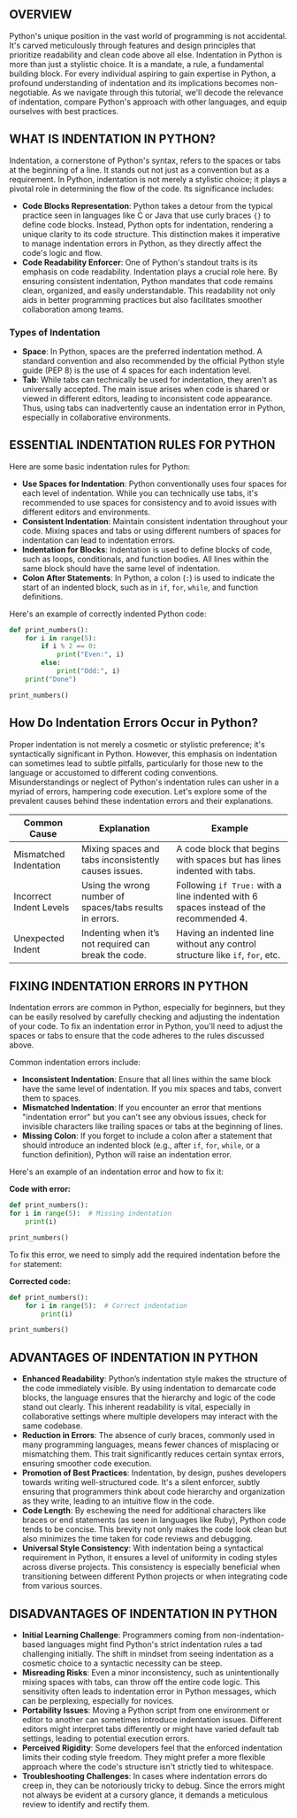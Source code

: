 OVERVIEW
--------

Python's unique position in the vast world of programming is not accidental. It's carved meticulously through features and design principles that prioritize readability and clean code above all else. Indentation in Python is more than just a stylistic choice. It is a mandate, a rule, a fundamental building block. For every individual aspiring to gain expertise in Python, a profound understanding of indentation and its implications becomes non-negotiable. As we navigate through this tutorial, we'll decode the relevance of indentation, compare Python's approach with other languages, and equip ourselves with best practices.

WHAT IS INDENTATION IN PYTHON?
------------------------------

Indentation, a cornerstone of Python's syntax, refers to the spaces or tabs at the beginning of a line. It stands out not just as a convention but as a requirement. In Python, indentation is not merely a stylistic choice; it plays a pivotal role in determining the flow of the code. Its significance includes:

- **Code Blocks Representation**: Python takes a detour from the typical practice seen in languages like C or Java that use curly braces `{}` to define code blocks. Instead, Python opts for indentation, rendering a unique clarity to its code structure. This distinction makes it imperative to manage indentation errors in Python, as they directly affect the code's logic and flow.
- **Code Readability Enforcer**: One of Python's standout traits is its emphasis on code readability. Indentation plays a crucial role here. By ensuring consistent indentation, Python mandates that code remains clean, organized, and easily understandable. This readability not only aids in better programming practices but also facilitates smoother collaboration among teams.

### Types of Indentation

- **Space**: In Python, spaces are the preferred indentation method. A standard convention and also recommended by the official Python style guide (PEP 8) is the use of 4 spaces for each indentation level.
- **Tab**: While tabs can technically be used for indentation, they aren't as universally accepted. The main issue arises when code is shared or viewed in different editors, leading to inconsistent code appearance. Thus, using tabs can inadvertently cause an indentation error in Python, especially in collaborative environments.

ESSENTIAL INDENTATION RULES FOR PYTHON
--------------------------------------

Here are some basic indentation rules for Python:

- **Use Spaces for Indentation**: Python conventionally uses four spaces for each level of indentation. While you can technically use tabs, it's recommended to use spaces for consistency and to avoid issues with different editors and environments.
- **Consistent Indentation**: Maintain consistent indentation throughout your code. Mixing spaces and tabs or using different numbers of spaces for indentation can lead to indentation errors.
- **Indentation for Blocks**: Indentation is used to define blocks of code, such as loops, conditionals, and function bodies. All lines within the same block should have the same level of indentation.
- **Colon After Statements**: In Python, a colon (`:`) is used to indicate the start of an indented block, such as in `if`, `for`, `while`, and function definitions.

Here's an example of correctly indented Python code:

```python
def print_numbers():
    for i in range(5):
        if i % 2 == 0:
            print("Even:", i)
        else:
            print("Odd:", i)
    print("Done")

print_numbers()
```

## How Do Indentation Errors Occur in Python?
Proper indentation is not merely a cosmetic or stylistic preference; it's syntactically significant in Python. However, this emphasis on indentation can sometimes lead to subtle pitfalls, particularly for those new to the language or accustomed to different coding conventions. Misunderstandings or neglect of Python's indentation rules can usher in a myriad of errors, hampering code execution. Let's explore some of the prevalent causes behind these indentation errors and their explanations.

| Common Cause            | Explanation                                                                     | Example                                                             |
|-------------------------|---------------------------------------------------------------------------------|---------------------------------------------------------------------|
| Mismatched Indentation  | Mixing spaces and tabs inconsistently causes issues.                            | A code block that begins with spaces but has lines indented with tabs. |
| Incorrect Indent Levels | Using the wrong number of spaces/tabs results in errors.                        | Following `if True:` with a line indented with 6 spaces instead of the recommended 4. |
| Unexpected Indent       | Indenting when it’s not required can break the code.                            | Having an indented line without any control structure like `if`, `for`, etc. |


FIXING INDENTATION ERRORS IN PYTHON
-----------------------------------

Indentation errors are common in Python, especially for beginners, but they can be easily resolved by carefully checking and adjusting the indentation of your code. To fix an indentation error in Python, you'll need to adjust the spaces or tabs to ensure that the code adheres to the rules discussed above.

Common indentation errors include:

- **Inconsistent Indentation**: Ensure that all lines within the same block have the same level of indentation. If you mix spaces and tabs, convert them to spaces.
- **Mismatched Indentation**: If you encounter an error that mentions "indentation error" but you can't see any obvious issues, check for invisible characters like trailing spaces or tabs at the beginning of lines.
- **Missing Colon**: If you forget to include a colon after a statement that should introduce an indented block (e.g., after `if`, `for`, `while`, or a function definition), Python will raise an indentation error.

Here's an example of an indentation error and how to fix it:

**Code with error:**

```python
def print_numbers():
for i in range(5):  # Missing indentation
    print(i)

print_numbers()
```

To fix this error, we need to simply add the required indentation before the `for` statement:

**Corrected code:**

```python
def print_numbers():
    for i in range(5):  # Correct indentation
        print(i)

print_numbers()
```

ADVANTAGES OF INDENTATION IN PYTHON
-----------------------------------

- **Enhanced Readability**: Python’s indentation style makes the structure of the code immediately visible. By using indentation to demarcate code blocks, the language ensures that the hierarchy and logic of the code stand out clearly. This inherent readability is vital, especially in collaborative settings where multiple developers may interact with the same codebase.
- **Reduction in Errors**: The absence of curly braces, commonly used in many programming languages, means fewer chances of misplacing or mismatching them. This trait significantly reduces certain syntax errors, ensuring smoother code execution.
- **Promotion of Best Practices**: Indentation, by design, pushes developers towards writing well-structured code. It's a silent enforcer, subtly ensuring that programmers think about code hierarchy and organization as they write, leading to an intuitive flow in the code.
- **Code Length**: By eschewing the need for additional characters like braces or end statements (as seen in languages like Ruby), Python code tends to be concise. This brevity not only makes the code look clean but also minimizes the time taken for code reviews and debugging.
- **Universal Style Consistency**: With indentation being a syntactical requirement in Python, it ensures a level of uniformity in coding styles across diverse projects. This consistency is especially beneficial when transitioning between different Python projects or when integrating code from various sources.

DISADVANTAGES OF INDENTATION IN PYTHON
--------------------------------------

- **Initial Learning Challenge**: Programmers coming from non-indentation-based languages might find Python's strict indentation rules a tad challenging initially. The shift in mindset from seeing indentation as a cosmetic choice to a syntactic necessity can be steep.
- **Misreading Risks**: Even a minor inconsistency, such as unintentionally mixing spaces with tabs, can throw off the entire code logic. This sensitivity often leads to indentation error in Python messages, which can be perplexing, especially for novices.
- **Portability Issues**: Moving a Python script from one environment or editor to another can sometimes introduce indentation issues. Different editors might interpret tabs differently or might have varied default tab settings, leading to potential execution errors.
- **Perceived Rigidity**: Some developers feel that the enforced indentation limits their coding style freedom. They might prefer a more flexible approach where the code's structure isn't strictly tied to whitespace.
- **Troubleshooting Challenges**: In cases where indentation errors do creep in, they can be notoriously tricky to debug. Since the errors might not always be evident at a cursory glance, it demands a meticulous review to identify and rectify them.
